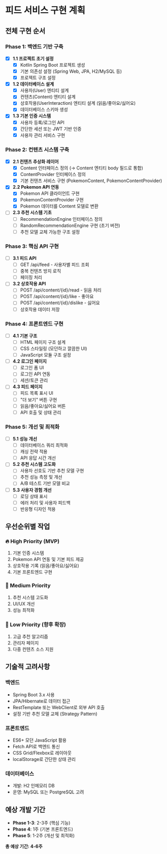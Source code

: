# 피드 서비스 구현 계획

## 전체 구현 순서

### Phase 1: 백엔드 기반 구축
- [x] **1.1 프로젝트 초기 설정**
  - [x] Kotlin Spring Boot 프로젝트 생성
  - [x] 기본 의존성 설정 (Spring Web, JPA, H2/MySQL 등)
  - [x] 프로젝트 구조 설정

- [x] **1.2 데이터베이스 설계**
  - [x] 사용자(User) 엔티티 설계
  - [x] 컨텐츠(Content) 엔티티 설계
  - [x] 상호작용(UserInteraction) 엔티티 설계 (읽음/좋아요/싫어요)
  - [x] 데이터베이스 스키마 생성

- [x] **1.3 기본 인증 시스템**
  - [x] 사용자 등록/로그인 API
  - [x] 간단한 세션 또는 JWT 기반 인증
  - [x] 사용자 관리 서비스 구현

### Phase 2: 컨텐츠 시스템 구축
- [x] **2.1 컨텐츠 추상화 레이어**
  - [x] Content 인터페이스 정의 (→ Content 엔티티 body 필드로 통합)
  - [x] ContentProvider 인터페이스 정의
  - [x] 기본 컨텐츠 서비스 구현 (PokemonContent, PokemonContentProvider)

- [x] **2.2 Pokemon API 연동**
  - [x] Pokemon API 클라이언트 구현
  - [x] PokemonContentProvider 구현
  - [x] Pokemon 데이터를 Content 모델로 변환

- [ ] **2.3 추천 시스템 기초**
  - [ ] RecommendationEngine 인터페이스 정의
  - [ ] RandomRecommendationEngine 구현 (초기 버전)
  - [ ] 추천 모델 교체 가능한 구조 설정

### Phase 3: 핵심 API 구현
- [ ] **3.1 피드 API**
  - [ ] GET /api/feed - 사용자별 피드 조회
  - [ ] 중복 컨텐츠 방지 로직
  - [ ] 페이징 처리

- [ ] **3.2 상호작용 API**
  - [ ] POST /api/content/{id}/read - 읽음 처리
  - [ ] POST /api/content/{id}/like - 좋아요
  - [ ] POST /api/content/{id}/dislike - 싫어요
  - [ ] 상호작용 데이터 저장

### Phase 4: 프론트엔드 구현
- [ ] **4.1 기본 구조**
  - [ ] HTML 페이지 구조 설계
  - [ ] CSS 스타일링 (모던하고 깔끔한 UI)
  - [ ] JavaScript 모듈 구조 설정

- [ ] **4.2 로그인 페이지**
  - [ ] 로그인 폼 UI
  - [ ] 로그인 API 연동
  - [ ] 세션/토큰 관리

- [ ] **4.3 피드 페이지**
  - [ ] 피드 목록 표시 UI
  - [ ] "더 보기" 버튼 구현
  - [ ] 읽음/좋아요/싫어요 버튼
  - [ ] API 호출 및 상태 관리

### Phase 5: 개선 및 최적화
- [ ] **5.1 성능 개선**
  - [ ] 데이터베이스 쿼리 최적화
  - [ ] 캐싱 전략 적용
  - [ ] API 응답 시간 개선

- [ ] **5.2 추천 시스템 고도화**
  - [ ] 사용자 선호도 기반 추천 모델 구현
  - [ ] 추천 성능 측정 및 개선
  - [ ] A/B 테스트 기반 모델 비교

- [ ] **5.3 사용자 경험 개선**
  - [ ] 로딩 상태 표시
  - [ ] 에러 처리 및 사용자 피드백
  - [ ] 반응형 디자인 적용

## 우선순위별 작업

### 🔥 High Priority (MVP)
1. 기본 인증 시스템
2. Pokemon API 연동 및 기본 피드 제공
3. 상호작용 기록 (읽음/좋아요/싫어요)
4. 기본 프론트엔드 구현

### 🔶 Medium Priority
1. 추천 시스템 고도화
2. UI/UX 개선
3. 성능 최적화

### 🔵 Low Priority (향후 확장)
1. 고급 추천 알고리즘
2. 관리자 페이지
3. 다중 컨텐츠 소스 지원

## 기술적 고려사항

### 백엔드
- Spring Boot 3.x 사용
- JPA/Hibernate로 데이터 접근
- RestTemplate 또는 WebClient로 외부 API 호출
- 설정 기반 추천 모델 교체 (Strategy Pattern)

### 프론트엔드
- ES6+ 모던 JavaScript 활용
- Fetch API로 백엔드 통신
- CSS Grid/Flexbox로 레이아웃
- localStorage로 간단한 상태 관리

### 데이터베이스
- 개발: H2 인메모리 DB
- 운영: MySQL 또는 PostgreSQL 고려

## 예상 개발 기간
- **Phase 1-3**: 2-3주 (핵심 기능)
- **Phase 4**: 1주 (기본 프론트엔드)
- **Phase 5**: 1-2주 (개선 및 최적화)

**총 예상 기간: 4-6주** 